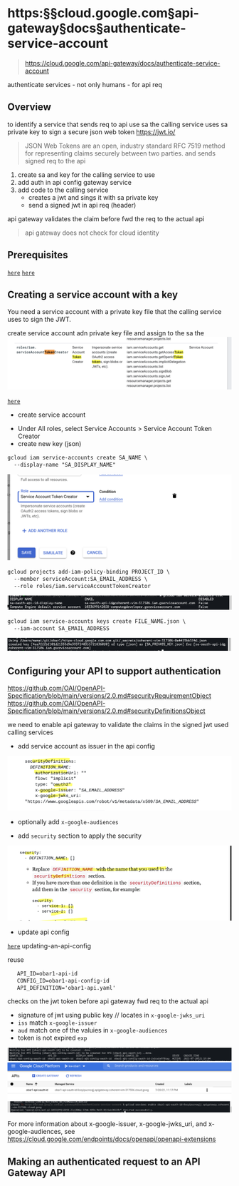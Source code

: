 # https:§§cloud.google.com§api-gateway§docs§authenticate-service-account
> https://cloud.google.com/api-gateway/docs/authenticate-service-account

authenticate services - not only humans -  for api req

## Overview

to identify a service that sends req to  api use sa
the calling service uses sa private key to sign a secure json web token 
https://jwt.io/
> JSON Web Tokens are an open, industry standard RFC 7519 method for representing claims securely between two parties.
and sends signed req to the api

1. create sa and key for the calling service to use
2. add auth in api config gateway service
3. add code to  the calling service
    - creates a jwt and sings it with sa private key
    - send a signed jwt in api req (header)

api gateway validates the claim before fwd the req to the actual api
> api gateway does not check for cloud identity

## Prerequisites

[`here`](../https:§§cloud.google.com§api-gateway§docs§openapi-overview/readme.md)
[`here`](../https:§§cloud.google.com§api-gateway§docs§creating-api-config/readme.md)

## Creating a service account with a key

You need a service account with a private key file that the calling service uses to sign the JWT.

create service account adn private key file and assign to the sa the 
![](2021-07-20-17-38-07.png)

[`here`](../https:§§cloud.google.com§iam§docs§creating-managing-service-accounts/readme.md)

* create service account 
- Under All roles, select Service Accounts > Service Account Token Creator
- create new key (json)

```
gcloud iam service-accounts create SA_NAME \
  --display-name "SA_DISPLAY_NAME"
```

![](2021-07-20-17-43-04.png)

```
gcloud projects add-iam-policy-binding PROJECT_ID \
  --member serviceAccount:SA_EMAIL_ADDRESS \
  --role roles/iam.serviceAccountTokenCreator
```
![](2021-07-20-18-19-14.png)

```
gcloud iam service-accounts keys create FILE_NAME.json \
  --iam-account SA_EMAIL_ADDRESS
```
![](2021-07-20-18-26-33.png)

## Configuring your API to support authentication

https://github.com/OAI/OpenAPI-Specification/blob/main/versions/2.0.md#securityRequirementObject
https://github.com/OAI/OpenAPI-Specification/blob/main/versions/2.0.md#securityDefinitionsObject

we need to enable api gateway to validate the claims in the signed jwt used calling services

* add service account as issuer in the api config

![](2021-07-20-17-46-38.png)

* optionally add `x-google-audiences`

* add `security` section to apply the security

![](2021-07-20-17-49-03.png)

* update api config

[`here`](../https:§§cloud.google.com§api-gateway§docs§creating-api-config/readme.md)
updating-an-api-config

reuse
```
   API_ID=obar1-api-id
   CONFIG_ID=obar1-api-config-id
   API_DEFINITION='obar1-api.yaml'
```

checks on the jwt token 
before api gateway fwd req to  the actual api 
- signature of jwt using public key // locates in `x-google-jwks_uri`
- `iss` match `x-google-issuer`
- `aud` match one of the valuies in `x-google-audiences`
- token is not expired `exp`

![](2021-07-20-23-33-32.png)
![](2021-07-20-23-34-05.png)
![](2021-07-20-23-33-03.png)

For more information about x-google-issuer, x-google-jwks_uri, and x-google-audiences, see
https://cloud.google.com/endpoints/docs/openapi/openapi-extensions

## Making an authenticated request to an API Gateway API